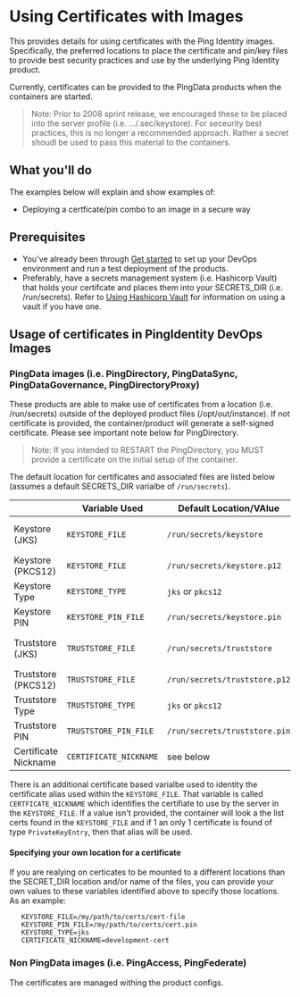 # Using Certificates with Images

This provides details for using certificates with the Ping Identity images.  Specifically, the preferred locations to place the certificate and pin/key files to provide best security practices and use by the underlying Ping Identity product.

Currently, certificates can be provided to the PingData products when the containers are started.

> Note: Prior to 2008 sprint release, we encouraged these to be placed into the server profile (i.e. .../.sec/keystore).  For seceurity best practices, this is no longer a recommended approach.  Rather a secret shoudl be used to pass this material to the containers.

## What you'll do

The examples below will explain and show examples of:
- Deploying a certficate/pin combo to an image in a secure way

## Prerequisites

- You've already been through [Get started](getStarted.md) to set up your DevOps environment and run a test deployment of the products.
- Preferably, have a secrets management system (i.e. Hashicorp Vault) that holds your certifcate and places them into your SECRETS_DIR (i.e. /run/secrets).  Refer to [Using Hashicorp Vault](usingVault.md) for information on using a vault if you have one.


## Usage of certificates in PingIdentity DevOps Images

### PingData images (i.e. PingDirectory, PingDataSync, PingDataGovernance, PingDirectoryProxy)

These products are able to make use of certificates from a location (i.e. /run/secrets) outside of the deployed product files (/opt/out/instance).  If not certificate is provided, the container/product will generate a self-signed certificate.  Please see important note below for PingDirectory.

>Note: If you intended to RESTART the PingDirectory, you MUST provide a certificate on the initial setup of the container.

The default location for certificates and associated files are listed below (assumes a default SECRETS_DIR varialbe of `/run/secrets`).

|                      | Variable Used          | Default Location/VAlue        | Notes
| -------------------- | ---------------------- | ----------------------------- | -------------------
| Keystore (JKS)       | `KEYSTORE_FILE`        | `/run/secrets/keystore`       | JKS Format. Set as default in absence of .p12 suffix
| Keystore (PKCS12)    | `KEYSTORE_FILE`        | `/run/secrets/keystore.p12`   | PKCS12 Format
| Keystore Type        | `KEYSTORE_TYPE`        | `jks` or `pkcs12`             | Based on suffix of KEYSTORE_FILE
| Keystore PIN         | `KEYSTORE_PIN_FILE`    | `/run/secrets/keystore.pin`   |
| Truststore (JKS)     | `TRUSTSTORE_FILE`      | `/run/secrets/truststore`     |  Set as default in absence of .p12 suffix
| Truststore (PKCS12)  | `TRUSTSTORE_FILE`      | `/run/secrets/truststore.p12` | PKCS12 Format
| Truststore Type      | `TRUSTSTORE_TYPE`      | `jks` or `pkcs12`             | Based on suffix of TRUSTSTORE_FILE
| Truststore PIN       | `TRUSTSTORE_PIN_FILE`  | `/run/secrets/truststore.pin` |
| Certificate Nickname | `CERTIFICATE_NICKNAME` | see below                     |


There is an additional certificate based varialbe used to identity the certificate alias used within the `KEYSTORE_FILE`.  That variable is called `CERTFICATE_NICKNAME` which identifies the certifiate to use by the server in the `KEYSTORE_FILE`.  If a value isn't provided, the container will look a the list certs found in the `KEYSTORE_FILE` and if 1 an only 1 certificate is found of type `PrivateKeyEntry`, then that alias will be used.

#### Specifying your own location for a certificate

If you are realying on certicates to be mounted to a different locations than the SECRET_DIR location and/or name of the files, you can provide your own values to these variables identified above to specify those locations.  As an example:

```
   KEYSTORE_FILE=/my/path/to/certs/cert-file
   KEYSTORE_PIN_FILE=/my/path/to/certs/cert.pin
   KEYSTORE_TYPE=jks
   CERTIFICATE_NICKNAME=development-cert
```

### Non PingData images (i.e. PingAccess, PingFederate)

The certificates are managed withing the product configs.


